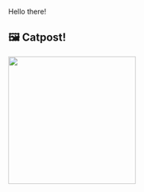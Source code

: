 Hello there!



## 🖼️ Catpost!

<sub>
    <img src="https://cdn2.thecatapi.com/images/eep.jpg" height="256">
</sub>

